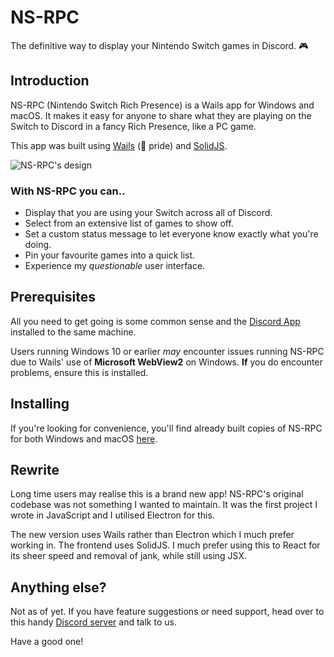 # NS-RPC

The definitive way to display your Nintendo Switch games in Discord. 🎮

## Introduction

NS-RPC (Nintendo Switch Rich Presence) is a Wails app for Windows and macOS.
It makes it easy for anyone to share what they are playing on the Switch to Discord in a fancy Rich Presence, like a PC game.

This app was built using [Wails](https://wails.io) (🏴󠁧󠁢󠁷󠁬󠁳󠁿 pride) and [SolidJS](https://solidjs.com).

![NS-RPC's design](https://i.imgur.com/FRbQwzC.png)

### With NS-RPC you can..

- Display that you are using your Switch across all of Discord.
- Select from an extensive list of games to show off.
- Set a custom status message to let everyone know exactly what you're doing.
- Pin your favourite games into a quick list.
- Experience my _questionable_ user interface.

## Prerequisites

All you need to get going is some common sense and the [Discord App](https://discordapp.com) installed to the same machine.

Users running Windows 10 or earlier _may_ encounter issues running NS-RPC due to Wails' use of **Microsoft WebView2** on Windows. **If** you do encounter problems, ensure this is installed.

## Installing

If you're looking for convenience, you'll find already built copies of NS-RPC for
both Windows and macOS [here](https://github.com/Da532/NS-RPC/releases).

## Rewrite

Long time users may realise this is a brand new app! 
NS-RPC's original codebase was not something I wanted to maintain.
It was the first project I wrote in JavaScript and I utilised Electron for this.

The new version uses Wails rather than Electron which I much prefer working in.
The frontend uses SolidJS. I much prefer using this to React for its sheer speed and removal of jank, while still using JSX.

## Anything else?

Not as of yet. If you have feature suggestions or need support, head over to this handy [Discord server](https://discord.gg/StDcdMu) and talk to us.

Have a good one!

